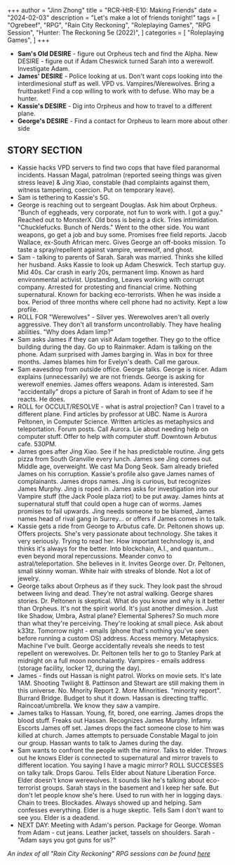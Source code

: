 +++
author = "Jinn Zhong"
title = "RCR-HtR-E10: Making Friends"
date = "2024-02-03"
description = "Let's make a lot of friends tonight!"
tags = [
    "Ogrebeef",
    "RPG",
    "Rain City Reckoning",
    "Roleplaying Games",
    "RPG Session",
    "Hunter: The Reckoning 5e (2022)",
]
categories = [
    "Roleplaying Games",
]
+++
* **Sam's Old DESIRE** - figure out Orpheus tech and find the Alpha. New DESIRE - figure out if Adam Cheswick turned Sarah into a werewolf. Investigate Adam.
* **James' DESIRE** - Police looking at us. Don't want cops looking into the interdimesional stuff as well. VPD vs. Vampires/Werewolves. Bring a fruitbasket! Find a cop willing to work with to defuse. Who may be a hunter.
* **Kassie's DESIRE** - Dig into Orpheus and how to travel to a different plane. 
* **George's DESIRE** - Find a contact for Orpheus to learn more about other side

## STORY SECTION
* Kassie hacks VPD servers to find two cops that have filed paranormal incidents. Hassan Magal, patrolman (reported seeing things was given stress leave) & Jing Xiao, constable (had complaints against them, witness tampering, coercion. Put on temporary leave).
* Sam is tethering to Kassie's 5G. 
* George is reaching out to sergeant Douglas. Ask him about Orpheus. "Bunch of eggheads, very corporate, not fun to work with. I got a guy." Reached out to MonsterX. Old boss is being a dick. Tries intimidation. "Chucklefucks. Bunch of Nerds." Went to the other side. You want weapons, go get a job and buy some. Promises free field reports. Jacob Wallace, ex-South African merc. Gives George an off-books mission. To taste a spray/repellent against vampire, werewolf, and ghost. 
* Sam - talking to parents of Sarah. Sarah was married. Thinks she killed her husband. Asks Kassie to look up Adam Cheswick. Tech startup guy. Mid 40s. Car crash in early 20s, permanent limp. Known as hard environmental activist. Upstanding, Leaves working with corrupt company. Arrested for protesting and financial crime. Nothing supernatural. Known for backing eco-terrorists. When he was inside a box. Period of three months where cell phone had no activity. Kept a low profile. 
* ROLL FOR "Werewolves" - Silver yes. Werewolves aren't all overly aggressive. They don't all transform uncontrollably. They have healing abilities. "Why does Adam limp?"
* Sam asks James if they can visit Adam together. They go to the office building during the day. Go up to Rainmaker. Adam is talking on the phone. Adam surprised with James barging in. Was in box for three months. James blames him for Evelyn's death. Call me garoux. 
* Sam eavesdrop from outside office. George talks. George is nicer. Adam explains (unnecessarily) we are not friends. George is asking for werewolf enemies. James offers weapons. Adam is interested. Sam "accidentally" drops a picture of Sarah in front of Adam to see if he reacts. He does.
* ROLL for OCCULT/RESOLVE - what is astral projection? Can I travel to a different plane. Find articles by professor at UBC. Name is Aurora Peltonen, in Computer Science. Written articles as metaphysics and teleportation. Forum posts. Call Aurora. Lie about needing help on computer stuff. Offer to help with computer stuff. Downtown Arbutus cafe. 530PM.
* James goes after Jing Xiao. See if he has predictable routine. Jing gets pizza from South Granville every lunch. James see Jing comes out. Middle age, overweight. We cast Ma Dong Seok. Sam already briefed James on his corruption. Kassie's profile also gave James names of complainants. James drops names. Jing is curious, but recognizes James Murphy.  Jing is roped in. James asks for investigation into our Vampire stuff (the Jack Poole plaza riot) to be put away. James hints at supernatural stuff that could open a huge can of worms. James promises to fail upwards. Jing needs someone to be blamed, James names head of rival gang in Surrey... or offers if James comes in to talk.
* Kassie gets a ride from George to Arbutus cafe. Dr. Peltonen shows up. Offers projects. She's very passionate about technology. She takes it very seriously. Trying to read her. How important technology is, and thinks it's always for the better. Into blockchain, A.I., and quantum... even beyond moral repercussions. Meander convo to astral/teleportation. She believes in it. Invites George over. Dr. Peltonen, small skinny woman. White hair with streaks of blonde. Not a lot of jewelry.
* George talks about Orpheus as if they suck. They look past the shroud between living and dead. They're not astral walking. George shares stories. Dr. Peltonen is skeptical. What do you know and why is it better than Orpheus. It's not the spirit world. It's just another dimesion. Just like Shadow, Umbra, Astral plane? Elemental Spheres? So much more than what they're perceiving. They're looking at small piece. Ask about k33tz.  Tomorrow night - emails (phone that's  nothing you've seen before running a custom OS) address. Access memory. Metaphysics. Machine I've built. George accidentally reveals she needs to test repellent on werewolves. Dr. Peltonen tells her to go to Stanley Park at midnight on a full moon nonchalantly. Vampires - emails address (storage facility, locker 12, during the day).
* James - finds out Hassan is night patrol. Works on movie sets. It's late 1AM. Shooting Twilight 8. Pattinson and Stewart are still making them in this universe. No. Mnority Report 2. More Minorities. "minority report". Burrard Bridge. Budget to shut it down. Hassan is directing traffic. Raincoat/umbrella. We know they saw a vampire.
* James talks to Hassan. Young, fit, bored, one earring. James drops the blood stuff. Freaks out Hassan. Recognizes James Murphy. Infamy. Escorts James off set. James drops the fact someone close to him was killed at church. James attempts to persuade Constable Magal to join our group. Hassan wants to talk to James during the day.
* Sam wants to confront the people with the mirror. Talks to elder. Throws out he knows Elder is connected to supernatural and mirror travels to different location. You saying I have a magic mirror? ROLL SUCCESSES on talky talk. Drops Garou. Tells Elder about Nature Liberation Force. Elder doesn't know werewolves. It sounds like he's talking about eco-terrorist groups. Sarah stays in the basement and I keep her safe. But don't let people know she's here. Used to run with her in logging days. Chain to trees. Blockades. Always showed up and helping. Sam confesses everything. Elder is a huge skeptic. Tells Sam I don't want to see you. Elder is a deadend.
* NEXT DAY: Meeting with Adam's person. Package for George. Woman from Adam - cut jeans. Leather jacket, tassels on shoulders. Sarah - "Adam says you got guns for us?"

_An index of all "Rain City Reckoning" RPG sessions can be found [here](https://journal.jinnzhong.com/tags/rain-city-reckoning/)_
